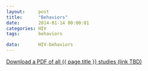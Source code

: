 ```yaml
---
layout:     post
title:      "Behaviors"
date:       2014-01-14 00:00:01
categories: HIV
tags:       behaviors

data:       HIV-behaviors
---
```


[Download a PDF of all {{ page.title }} studies (link TBD)]()